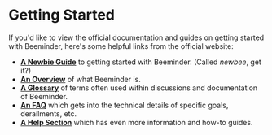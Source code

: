 # Getting Started

If you'd like to view the official documentation and guides on getting started with Beeminder, here's some helpful links from the official website:

*   [**A Newbie Guide**][1] to getting started with Beeminder. (Called *newbee*, get it?)
*   [**An Overview**][2] of what Beeminder is.
*   [**A Glossary**][3] of terms often used within discussions and documentation of Beeminder.
*   [**An FAQ**][4] which gets into the technical details of specific goals, derailments, etc.
*   [**A Help Section**][5] which has even more information and how-to guides.

[1]: https://blog.beeminder.com/newbees/

[2]: https://www.beeminder.com/overview

[3]: https://blog.beeminder.com/glossary/

[4]: https://www.beeminder.com/faq

[5]: https://help.beeminder.com/
